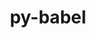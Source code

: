 ---
title: "py-babel"
layout: cache
categories: [package, develop]
meta: {"versions": ["2.12.1"], "compilers": ["gcc@=11.1.0", "gcc@=11.4.0", "gcc@=9.4.0", "oneapi@=2023.2.0", "oneapi@=2023.2.1"], "oss": ["ubuntu20.04"], "platforms": ["linux"], "targets": ["aarch64", "neoverse_v1", "ppc64le", "x86_64_v3"], "stacks": ["data-vis-sdk", "e4s", "e4s-arm", "e4s-neoverse_v1", "e4s-oneapi", "e4s-power", "root"], "num_specs": 62, "num_specs_by_stack": {"root": 62, "e4s-arm": 8, "e4s-neoverse_v1": 7, "e4s-power": 9, "data-vis-sdk": 14, "e4s": 15, "e4s-oneapi": 9}}
spec_details: [{"hash": "g3fqvfao6tyjxaof54jyt3wv676ohvt2", "compiler": "gcc@=11.4.0", "versions": ["2.12.1"], "os": "ubuntu20.04", "platform": "linux", "target": "aarch64", "variants": ["build_system=python_pip"], "stacks": ["root", "e4s-arm"], "size": "-", "tarball": "https://binaries.spack.io/develop/build_cache/linux-ubuntu20.04-aarch64/gcc-11.4.0/py-babel-2.12.1/linux-ubuntu20.04-aarch64-gcc-11.4.0-py-babel-2.12.1-g3fqvfao6tyjxaof54jyt3wv676ohvt2.spack"}, {"hash": "mg3qatidvf7rbrshv7azmxqzahxqycqv", "compiler": "gcc@=11.4.0", "versions": ["2.12.1"], "os": "ubuntu20.04", "platform": "linux", "target": "aarch64", "variants": ["build_system=python_pip"], "stacks": ["root", "e4s-arm"], "size": "-", "tarball": "https://binaries.spack.io/develop/build_cache/linux-ubuntu20.04-aarch64/gcc-11.4.0/py-babel-2.12.1/linux-ubuntu20.04-aarch64-gcc-11.4.0-py-babel-2.12.1-mg3qatidvf7rbrshv7azmxqzahxqycqv.spack"}, {"hash": "3by2dyreurunypm4xp2b5p2rchd5ws3q", "compiler": "gcc@=11.4.0", "versions": ["2.12.1"], "os": "ubuntu20.04", "platform": "linux", "target": "aarch64", "variants": ["build_system=python_pip"], "stacks": ["root", "e4s-arm"], "size": "-", "tarball": "https://binaries.spack.io/develop/build_cache/linux-ubuntu20.04-aarch64/gcc-11.4.0/py-babel-2.12.1/linux-ubuntu20.04-aarch64-gcc-11.4.0-py-babel-2.12.1-3by2dyreurunypm4xp2b5p2rchd5ws3q.spack"}, {"hash": "wj76gbqrawy3cmw5xoidh573sel2aip6", "compiler": "gcc@=11.4.0", "versions": ["2.12.1"], "os": "ubuntu20.04", "platform": "linux", "target": "aarch64", "variants": ["build_system=python_pip"], "stacks": ["root", "e4s-arm"], "size": "-", "tarball": "https://binaries.spack.io/develop/build_cache/linux-ubuntu20.04-aarch64/gcc-11.4.0/py-babel-2.12.1/linux-ubuntu20.04-aarch64-gcc-11.4.0-py-babel-2.12.1-wj76gbqrawy3cmw5xoidh573sel2aip6.spack"}, {"hash": "s6fgzypjpz3gccfhiptr576ja4353l6q", "compiler": "gcc@=11.4.0", "versions": ["2.12.1"], "os": "ubuntu20.04", "platform": "linux", "target": "aarch64", "variants": ["build_system=python_pip"], "stacks": ["root", "e4s-arm"], "size": "-", "tarball": "https://binaries.spack.io/develop/build_cache/linux-ubuntu20.04-aarch64/gcc-11.4.0/py-babel-2.12.1/linux-ubuntu20.04-aarch64-gcc-11.4.0-py-babel-2.12.1-s6fgzypjpz3gccfhiptr576ja4353l6q.spack"}, {"hash": "td44msmm6rtai7w3uhj3xx2tv4v4pv7n", "compiler": "gcc@=11.4.0", "versions": ["2.12.1"], "os": "ubuntu20.04", "platform": "linux", "target": "aarch64", "variants": ["build_system=python_pip"], "stacks": ["root", "e4s-arm"], "size": "-", "tarball": "https://binaries.spack.io/develop/build_cache/linux-ubuntu20.04-aarch64/gcc-11.4.0/py-babel-2.12.1/linux-ubuntu20.04-aarch64-gcc-11.4.0-py-babel-2.12.1-td44msmm6rtai7w3uhj3xx2tv4v4pv7n.spack"}, {"hash": "nl6ujjgg3fr765ssutkvlgoyqhnxixr3", "compiler": "gcc@=11.4.0", "versions": ["2.12.1"], "os": "ubuntu20.04", "platform": "linux", "target": "aarch64", "variants": ["build_system=python_pip"], "stacks": ["root", "e4s-arm"], "size": "-", "tarball": "https://binaries.spack.io/develop/build_cache/linux-ubuntu20.04-aarch64/gcc-11.4.0/py-babel-2.12.1/linux-ubuntu20.04-aarch64-gcc-11.4.0-py-babel-2.12.1-nl6ujjgg3fr765ssutkvlgoyqhnxixr3.spack"}, {"hash": "24wy4hjcuhag5mnonbmhsqs4xl4abg2t", "compiler": "gcc@=11.4.0", "versions": ["2.12.1"], "os": "ubuntu20.04", "platform": "linux", "target": "aarch64", "variants": ["build_system=python_pip"], "stacks": ["root", "e4s-arm"], "size": "-", "tarball": "https://binaries.spack.io/develop/build_cache/linux-ubuntu20.04-aarch64/gcc-11.4.0/py-babel-2.12.1/linux-ubuntu20.04-aarch64-gcc-11.4.0-py-babel-2.12.1-24wy4hjcuhag5mnonbmhsqs4xl4abg2t.spack"}, {"hash": "bf6hns67nnhp3op5v6thuoc27rk24aop", "compiler": "gcc@=11.4.0", "versions": ["2.12.1"], "os": "ubuntu20.04", "platform": "linux", "target": "neoverse_v1", "variants": ["build_system=python_pip"], "stacks": ["root", "e4s-neoverse_v1"], "size": "-", "tarball": "https://binaries.spack.io/develop/build_cache/linux-ubuntu20.04-neoverse_v1/gcc-11.4.0/py-babel-2.12.1/linux-ubuntu20.04-neoverse_v1-gcc-11.4.0-py-babel-2.12.1-bf6hns67nnhp3op5v6thuoc27rk24aop.spack"}, {"hash": "ookp6rajnnwgkms6tyahbial6k7gqi3l", "compiler": "gcc@=11.4.0", "versions": ["2.12.1"], "os": "ubuntu20.04", "platform": "linux", "target": "neoverse_v1", "variants": ["build_system=python_pip"], "stacks": ["root", "e4s-neoverse_v1"], "size": "-", "tarball": "https://binaries.spack.io/develop/build_cache/linux-ubuntu20.04-neoverse_v1/gcc-11.4.0/py-babel-2.12.1/linux-ubuntu20.04-neoverse_v1-gcc-11.4.0-py-babel-2.12.1-ookp6rajnnwgkms6tyahbial6k7gqi3l.spack"}, {"hash": "bg4g255szzk5f4huihopuuzzs4vtzfae", "compiler": "gcc@=11.4.0", "versions": ["2.12.1"], "os": "ubuntu20.04", "platform": "linux", "target": "neoverse_v1", "variants": ["build_system=python_pip"], "stacks": ["root", "e4s-neoverse_v1"], "size": "-", "tarball": "https://binaries.spack.io/develop/build_cache/linux-ubuntu20.04-neoverse_v1/gcc-11.4.0/py-babel-2.12.1/linux-ubuntu20.04-neoverse_v1-gcc-11.4.0-py-babel-2.12.1-bg4g255szzk5f4huihopuuzzs4vtzfae.spack"}, {"hash": "eu6mmrrbf3d4bulupak4adrg3w24heyk", "compiler": "gcc@=11.4.0", "versions": ["2.12.1"], "os": "ubuntu20.04", "platform": "linux", "target": "neoverse_v1", "variants": ["build_system=python_pip"], "stacks": ["root", "e4s-neoverse_v1"], "size": "-", "tarball": "https://binaries.spack.io/develop/build_cache/linux-ubuntu20.04-neoverse_v1/gcc-11.4.0/py-babel-2.12.1/linux-ubuntu20.04-neoverse_v1-gcc-11.4.0-py-babel-2.12.1-eu6mmrrbf3d4bulupak4adrg3w24heyk.spack"}, {"hash": "ygf4boocu45ecn7ongyvnqhktsixb26o", "compiler": "gcc@=11.4.0", "versions": ["2.12.1"], "os": "ubuntu20.04", "platform": "linux", "target": "neoverse_v1", "variants": ["build_system=python_pip"], "stacks": ["root", "e4s-neoverse_v1"], "size": "-", "tarball": "https://binaries.spack.io/develop/build_cache/linux-ubuntu20.04-neoverse_v1/gcc-11.4.0/py-babel-2.12.1/linux-ubuntu20.04-neoverse_v1-gcc-11.4.0-py-babel-2.12.1-ygf4boocu45ecn7ongyvnqhktsixb26o.spack"}, {"hash": "sumach3uypynvkloqcn4w2fnoanwlwig", "compiler": "gcc@=11.4.0", "versions": ["2.12.1"], "os": "ubuntu20.04", "platform": "linux", "target": "neoverse_v1", "variants": ["build_system=python_pip"], "stacks": ["root", "e4s-neoverse_v1"], "size": "-", "tarball": "https://binaries.spack.io/develop/build_cache/linux-ubuntu20.04-neoverse_v1/gcc-11.4.0/py-babel-2.12.1/linux-ubuntu20.04-neoverse_v1-gcc-11.4.0-py-babel-2.12.1-sumach3uypynvkloqcn4w2fnoanwlwig.spack"}, {"hash": "6jojsbm4dbfchmfdfyrihgg7a5tasw4t", "compiler": "gcc@=11.4.0", "versions": ["2.12.1"], "os": "ubuntu20.04", "platform": "linux", "target": "neoverse_v1", "variants": ["build_system=python_pip"], "stacks": ["root", "e4s-neoverse_v1"], "size": "-", "tarball": "https://binaries.spack.io/develop/build_cache/linux-ubuntu20.04-neoverse_v1/gcc-11.4.0/py-babel-2.12.1/linux-ubuntu20.04-neoverse_v1-gcc-11.4.0-py-babel-2.12.1-6jojsbm4dbfchmfdfyrihgg7a5tasw4t.spack"}, {"hash": "ljcnqs5srsedddnzoboewuawbmtwdiad", "compiler": "gcc@=9.4.0", "versions": ["2.12.1"], "os": "ubuntu20.04", "platform": "linux", "target": "ppc64le", "variants": ["build_system=python_pip"], "stacks": ["e4s-power", "root"], "size": "-", "tarball": "https://binaries.spack.io/develop/build_cache/linux-ubuntu20.04-ppc64le/gcc-9.4.0/py-babel-2.12.1/linux-ubuntu20.04-ppc64le-gcc-9.4.0-py-babel-2.12.1-ljcnqs5srsedddnzoboewuawbmtwdiad.spack"}, {"hash": "jlcmnwktt6ut4hvorwkgdpfgavvzlka2", "compiler": "gcc@=9.4.0", "versions": ["2.12.1"], "os": "ubuntu20.04", "platform": "linux", "target": "ppc64le", "variants": ["build_system=python_pip"], "stacks": ["e4s-power", "root"], "size": "-", "tarball": "https://binaries.spack.io/develop/build_cache/linux-ubuntu20.04-ppc64le/gcc-9.4.0/py-babel-2.12.1/linux-ubuntu20.04-ppc64le-gcc-9.4.0-py-babel-2.12.1-jlcmnwktt6ut4hvorwkgdpfgavvzlka2.spack"}, {"hash": "vp7sy42c4vctntxwxbb7o4ufyg2e4qnf", "compiler": "gcc@=9.4.0", "versions": ["2.12.1"], "os": "ubuntu20.04", "platform": "linux", "target": "ppc64le", "variants": ["build_system=python_pip"], "stacks": ["e4s-power", "root"], "size": "-", "tarball": "https://binaries.spack.io/develop/build_cache/linux-ubuntu20.04-ppc64le/gcc-9.4.0/py-babel-2.12.1/linux-ubuntu20.04-ppc64le-gcc-9.4.0-py-babel-2.12.1-vp7sy42c4vctntxwxbb7o4ufyg2e4qnf.spack"}, {"hash": "n43zorbg6bhvef2ygyk547bcke27jvyp", "compiler": "gcc@=9.4.0", "versions": ["2.12.1"], "os": "ubuntu20.04", "platform": "linux", "target": "ppc64le", "variants": ["build_system=python_pip"], "stacks": ["e4s-power", "root"], "size": "-", "tarball": "https://binaries.spack.io/develop/build_cache/linux-ubuntu20.04-ppc64le/gcc-9.4.0/py-babel-2.12.1/linux-ubuntu20.04-ppc64le-gcc-9.4.0-py-babel-2.12.1-n43zorbg6bhvef2ygyk547bcke27jvyp.spack"}, {"hash": "2pwiazsfdidc5fboo72hmn6ragcrrtyt", "compiler": "gcc@=9.4.0", "versions": ["2.12.1"], "os": "ubuntu20.04", "platform": "linux", "target": "ppc64le", "variants": ["build_system=python_pip"], "stacks": ["e4s-power", "root"], "size": "-", "tarball": "https://binaries.spack.io/develop/build_cache/linux-ubuntu20.04-ppc64le/gcc-9.4.0/py-babel-2.12.1/linux-ubuntu20.04-ppc64le-gcc-9.4.0-py-babel-2.12.1-2pwiazsfdidc5fboo72hmn6ragcrrtyt.spack"}, {"hash": "f4eku4brh2xhab6xbasi3nksv2lt4iue", "compiler": "gcc@=9.4.0", "versions": ["2.12.1"], "os": "ubuntu20.04", "platform": "linux", "target": "ppc64le", "variants": ["build_system=python_pip"], "stacks": ["e4s-power", "root"], "size": "-", "tarball": "https://binaries.spack.io/develop/build_cache/linux-ubuntu20.04-ppc64le/gcc-9.4.0/py-babel-2.12.1/linux-ubuntu20.04-ppc64le-gcc-9.4.0-py-babel-2.12.1-f4eku4brh2xhab6xbasi3nksv2lt4iue.spack"}, {"hash": "4zmcksj5sngqq2qj2o4ww6fi6u5kl4nz", "compiler": "gcc@=9.4.0", "versions": ["2.12.1"], "os": "ubuntu20.04", "platform": "linux", "target": "ppc64le", "variants": ["build_system=python_pip"], "stacks": ["e4s-power", "root"], "size": "-", "tarball": "https://binaries.spack.io/develop/build_cache/linux-ubuntu20.04-ppc64le/gcc-9.4.0/py-babel-2.12.1/linux-ubuntu20.04-ppc64le-gcc-9.4.0-py-babel-2.12.1-4zmcksj5sngqq2qj2o4ww6fi6u5kl4nz.spack"}, {"hash": "pejb5jo3dpjgwsrvs3osnk4neriu5pjl", "compiler": "gcc@=9.4.0", "versions": ["2.12.1"], "os": "ubuntu20.04", "platform": "linux", "target": "ppc64le", "variants": ["build_system=python_pip"], "stacks": ["e4s-power", "root"], "size": "-", "tarball": "https://binaries.spack.io/develop/build_cache/linux-ubuntu20.04-ppc64le/gcc-9.4.0/py-babel-2.12.1/linux-ubuntu20.04-ppc64le-gcc-9.4.0-py-babel-2.12.1-pejb5jo3dpjgwsrvs3osnk4neriu5pjl.spack"}, {"hash": "o7i4swjdlifcaro4wabtrk7id6b2c4ec", "compiler": "gcc@=9.4.0", "versions": ["2.12.1"], "os": "ubuntu20.04", "platform": "linux", "target": "ppc64le", "variants": ["build_system=python_pip"], "stacks": ["e4s-power", "root"], "size": "-", "tarball": "https://binaries.spack.io/develop/build_cache/linux-ubuntu20.04-ppc64le/gcc-9.4.0/py-babel-2.12.1/linux-ubuntu20.04-ppc64le-gcc-9.4.0-py-babel-2.12.1-o7i4swjdlifcaro4wabtrk7id6b2c4ec.spack"}, {"hash": "o4xjgzzeybkzxockh4sij573av2mxmfp", "compiler": "gcc@=11.1.0", "versions": ["2.12.1"], "os": "ubuntu20.04", "platform": "linux", "target": "x86_64_v3", "variants": ["build_system=python_pip"], "stacks": ["root", "data-vis-sdk"], "size": "-", "tarball": "https://binaries.spack.io/develop/build_cache/linux-ubuntu20.04-x86_64_v3/gcc-11.1.0/py-babel-2.12.1/linux-ubuntu20.04-x86_64_v3-gcc-11.1.0-py-babel-2.12.1-o4xjgzzeybkzxockh4sij573av2mxmfp.spack"}, {"hash": "w7dhyos6dmkkfnwddshwz5v22d54zj72", "compiler": "gcc@=11.1.0", "versions": ["2.12.1"], "os": "ubuntu20.04", "platform": "linux", "target": "x86_64_v3", "variants": ["build_system=python_pip"], "stacks": ["root", "data-vis-sdk"], "size": "-", "tarball": "https://binaries.spack.io/develop/build_cache/linux-ubuntu20.04-x86_64_v3/gcc-11.1.0/py-babel-2.12.1/linux-ubuntu20.04-x86_64_v3-gcc-11.1.0-py-babel-2.12.1-w7dhyos6dmkkfnwddshwz5v22d54zj72.spack"}, {"hash": "75kwgdjna3uevu6s7q7gmfwmpbqx4kqj", "compiler": "gcc@=11.1.0", "versions": ["2.12.1"], "os": "ubuntu20.04", "platform": "linux", "target": "x86_64_v3", "variants": ["build_system=python_pip"], "stacks": ["root", "data-vis-sdk"], "size": "-", "tarball": "https://binaries.spack.io/develop/build_cache/linux-ubuntu20.04-x86_64_v3/gcc-11.1.0/py-babel-2.12.1/linux-ubuntu20.04-x86_64_v3-gcc-11.1.0-py-babel-2.12.1-75kwgdjna3uevu6s7q7gmfwmpbqx4kqj.spack"}, {"hash": "ou4uykyz5nrmqitqlbldswuvdi2mhkuj", "compiler": "gcc@=11.1.0", "versions": ["2.12.1"], "os": "ubuntu20.04", "platform": "linux", "target": "x86_64_v3", "variants": ["build_system=python_pip"], "stacks": ["root", "data-vis-sdk"], "size": "-", "tarball": "https://binaries.spack.io/develop/build_cache/linux-ubuntu20.04-x86_64_v3/gcc-11.1.0/py-babel-2.12.1/linux-ubuntu20.04-x86_64_v3-gcc-11.1.0-py-babel-2.12.1-ou4uykyz5nrmqitqlbldswuvdi2mhkuj.spack"}, {"hash": "6yumskuvgta4rgwmtwl2ztc2gron2ut3", "compiler": "gcc@=11.1.0", "versions": ["2.12.1"], "os": "ubuntu20.04", "platform": "linux", "target": "x86_64_v3", "variants": ["build_system=python_pip"], "stacks": ["root", "data-vis-sdk"], "size": "-", "tarball": "https://binaries.spack.io/develop/build_cache/linux-ubuntu20.04-x86_64_v3/gcc-11.1.0/py-babel-2.12.1/linux-ubuntu20.04-x86_64_v3-gcc-11.1.0-py-babel-2.12.1-6yumskuvgta4rgwmtwl2ztc2gron2ut3.spack"}, {"hash": "v4rywhmfwiqyqxzmq5ndzlj6vmdhwjuu", "compiler": "gcc@=11.1.0", "versions": ["2.12.1"], "os": "ubuntu20.04", "platform": "linux", "target": "x86_64_v3", "variants": ["build_system=python_pip"], "stacks": ["root", "data-vis-sdk"], "size": "-", "tarball": "https://binaries.spack.io/develop/build_cache/linux-ubuntu20.04-x86_64_v3/gcc-11.1.0/py-babel-2.12.1/linux-ubuntu20.04-x86_64_v3-gcc-11.1.0-py-babel-2.12.1-v4rywhmfwiqyqxzmq5ndzlj6vmdhwjuu.spack"}, {"hash": "djy23hocmvy5og5bbz35kxihwdaipflh", "compiler": "gcc@=11.1.0", "versions": ["2.12.1"], "os": "ubuntu20.04", "platform": "linux", "target": "x86_64_v3", "variants": ["build_system=python_pip"], "stacks": ["root", "data-vis-sdk"], "size": "-", "tarball": "https://binaries.spack.io/develop/build_cache/linux-ubuntu20.04-x86_64_v3/gcc-11.1.0/py-babel-2.12.1/linux-ubuntu20.04-x86_64_v3-gcc-11.1.0-py-babel-2.12.1-djy23hocmvy5og5bbz35kxihwdaipflh.spack"}, {"hash": "pfd2wwzfrmwhqaij2klh7mucghzwvvpj", "compiler": "gcc@=11.1.0", "versions": ["2.12.1"], "os": "ubuntu20.04", "platform": "linux", "target": "x86_64_v3", "variants": ["build_system=python_pip"], "stacks": ["root", "data-vis-sdk"], "size": "-", "tarball": "https://binaries.spack.io/develop/build_cache/linux-ubuntu20.04-x86_64_v3/gcc-11.1.0/py-babel-2.12.1/linux-ubuntu20.04-x86_64_v3-gcc-11.1.0-py-babel-2.12.1-pfd2wwzfrmwhqaij2klh7mucghzwvvpj.spack"}, {"hash": "pbd6e32a5fjtagqgelwaned3fva7gill", "compiler": "gcc@=11.1.0", "versions": ["2.12.1"], "os": "ubuntu20.04", "platform": "linux", "target": "x86_64_v3", "variants": ["build_system=python_pip"], "stacks": ["root", "data-vis-sdk"], "size": "-", "tarball": "https://binaries.spack.io/develop/build_cache/linux-ubuntu20.04-x86_64_v3/gcc-11.1.0/py-babel-2.12.1/linux-ubuntu20.04-x86_64_v3-gcc-11.1.0-py-babel-2.12.1-pbd6e32a5fjtagqgelwaned3fva7gill.spack"}, {"hash": "de2xmhyhxom6arpyclfi2qqswd74eqqk", "compiler": "gcc@=11.1.0", "versions": ["2.12.1"], "os": "ubuntu20.04", "platform": "linux", "target": "x86_64_v3", "variants": ["build_system=python_pip"], "stacks": ["root", "data-vis-sdk"], "size": "-", "tarball": "https://binaries.spack.io/develop/build_cache/linux-ubuntu20.04-x86_64_v3/gcc-11.1.0/py-babel-2.12.1/linux-ubuntu20.04-x86_64_v3-gcc-11.1.0-py-babel-2.12.1-de2xmhyhxom6arpyclfi2qqswd74eqqk.spack"}, {"hash": "7foloy2xvqy5mxeunqkgojhicswoo5qc", "compiler": "gcc@=11.1.0", "versions": ["2.12.1"], "os": "ubuntu20.04", "platform": "linux", "target": "x86_64_v3", "variants": ["build_system=python_pip"], "stacks": ["root", "data-vis-sdk"], "size": "-", "tarball": "https://binaries.spack.io/develop/build_cache/linux-ubuntu20.04-x86_64_v3/gcc-11.1.0/py-babel-2.12.1/linux-ubuntu20.04-x86_64_v3-gcc-11.1.0-py-babel-2.12.1-7foloy2xvqy5mxeunqkgojhicswoo5qc.spack"}, {"hash": "sijtzaqu5zqdchynsrxxdd6qu63jtgqk", "compiler": "gcc@=11.1.0", "versions": ["2.12.1"], "os": "ubuntu20.04", "platform": "linux", "target": "x86_64_v3", "variants": ["build_system=python_pip"], "stacks": ["root", "data-vis-sdk"], "size": "-", "tarball": "https://binaries.spack.io/develop/build_cache/linux-ubuntu20.04-x86_64_v3/gcc-11.1.0/py-babel-2.12.1/linux-ubuntu20.04-x86_64_v3-gcc-11.1.0-py-babel-2.12.1-sijtzaqu5zqdchynsrxxdd6qu63jtgqk.spack"}, {"hash": "lmp33jtim7m7gq5jlrnro5ogu7tu7g6s", "compiler": "gcc@=11.1.0", "versions": ["2.12.1"], "os": "ubuntu20.04", "platform": "linux", "target": "x86_64_v3", "variants": ["build_system=python_pip"], "stacks": ["root", "data-vis-sdk"], "size": "-", "tarball": "https://binaries.spack.io/develop/build_cache/linux-ubuntu20.04-x86_64_v3/gcc-11.1.0/py-babel-2.12.1/linux-ubuntu20.04-x86_64_v3-gcc-11.1.0-py-babel-2.12.1-lmp33jtim7m7gq5jlrnro5ogu7tu7g6s.spack"}, {"hash": "5ewycekjbnhmcox7uu6o756dsyl5rco7", "compiler": "gcc@=11.1.0", "versions": ["2.12.1"], "os": "ubuntu20.04", "platform": "linux", "target": "x86_64_v3", "variants": ["build_system=python_pip"], "stacks": ["root", "data-vis-sdk"], "size": "-", "tarball": "https://binaries.spack.io/develop/build_cache/linux-ubuntu20.04-x86_64_v3/gcc-11.1.0/py-babel-2.12.1/linux-ubuntu20.04-x86_64_v3-gcc-11.1.0-py-babel-2.12.1-5ewycekjbnhmcox7uu6o756dsyl5rco7.spack"}, {"hash": "ww7gzuztuv3ttzqfalo2de3o2jsfrlpt", "compiler": "gcc@=11.4.0", "versions": ["2.12.1"], "os": "ubuntu20.04", "platform": "linux", "target": "x86_64_v3", "variants": ["build_system=python_pip"], "stacks": ["e4s", "root"], "size": "-", "tarball": "https://binaries.spack.io/develop/build_cache/linux-ubuntu20.04-x86_64_v3/gcc-11.4.0/py-babel-2.12.1/linux-ubuntu20.04-x86_64_v3-gcc-11.4.0-py-babel-2.12.1-ww7gzuztuv3ttzqfalo2de3o2jsfrlpt.spack"}, {"hash": "lamqjmuhn3qozu5ow6col5s2npasrxu3", "compiler": "gcc@=11.4.0", "versions": ["2.12.1"], "os": "ubuntu20.04", "platform": "linux", "target": "x86_64_v3", "variants": ["build_system=python_pip"], "stacks": ["e4s", "root"], "size": "-", "tarball": "https://binaries.spack.io/develop/build_cache/linux-ubuntu20.04-x86_64_v3/gcc-11.4.0/py-babel-2.12.1/linux-ubuntu20.04-x86_64_v3-gcc-11.4.0-py-babel-2.12.1-lamqjmuhn3qozu5ow6col5s2npasrxu3.spack"}, {"hash": "uoq3ozd2mbk3ssy4elpzp4omjvan5spt", "compiler": "gcc@=11.4.0", "versions": ["2.12.1"], "os": "ubuntu20.04", "platform": "linux", "target": "x86_64_v3", "variants": ["build_system=python_pip"], "stacks": ["e4s", "root"], "size": "-", "tarball": "https://binaries.spack.io/develop/build_cache/linux-ubuntu20.04-x86_64_v3/gcc-11.4.0/py-babel-2.12.1/linux-ubuntu20.04-x86_64_v3-gcc-11.4.0-py-babel-2.12.1-uoq3ozd2mbk3ssy4elpzp4omjvan5spt.spack"}, {"hash": "zhbap6k2mcnwfqmpjyamg4nccymdz6il", "compiler": "gcc@=11.4.0", "versions": ["2.12.1"], "os": "ubuntu20.04", "platform": "linux", "target": "x86_64_v3", "variants": ["build_system=python_pip"], "stacks": ["e4s", "root"], "size": "-", "tarball": "https://binaries.spack.io/develop/build_cache/linux-ubuntu20.04-x86_64_v3/gcc-11.4.0/py-babel-2.12.1/linux-ubuntu20.04-x86_64_v3-gcc-11.4.0-py-babel-2.12.1-zhbap6k2mcnwfqmpjyamg4nccymdz6il.spack"}, {"hash": "zitzfmtujerhe3ohfvxizzgwqjfdk3bw", "compiler": "gcc@=11.4.0", "versions": ["2.12.1"], "os": "ubuntu20.04", "platform": "linux", "target": "x86_64_v3", "variants": ["build_system=python_pip"], "stacks": ["e4s", "root"], "size": "-", "tarball": "https://binaries.spack.io/develop/build_cache/linux-ubuntu20.04-x86_64_v3/gcc-11.4.0/py-babel-2.12.1/linux-ubuntu20.04-x86_64_v3-gcc-11.4.0-py-babel-2.12.1-zitzfmtujerhe3ohfvxizzgwqjfdk3bw.spack"}, {"hash": "3lcf4auwu5did6hsdpbtxhsddqjhyaz2", "compiler": "gcc@=11.4.0", "versions": ["2.12.1"], "os": "ubuntu20.04", "platform": "linux", "target": "x86_64_v3", "variants": ["build_system=python_pip"], "stacks": ["e4s", "root"], "size": "-", "tarball": "https://binaries.spack.io/develop/build_cache/linux-ubuntu20.04-x86_64_v3/gcc-11.4.0/py-babel-2.12.1/linux-ubuntu20.04-x86_64_v3-gcc-11.4.0-py-babel-2.12.1-3lcf4auwu5did6hsdpbtxhsddqjhyaz2.spack"}, {"hash": "wtjea42frpbpkqlcosljrc2m5id54rr3", "compiler": "gcc@=11.4.0", "versions": ["2.12.1"], "os": "ubuntu20.04", "platform": "linux", "target": "x86_64_v3", "variants": ["build_system=python_pip"], "stacks": ["e4s", "root"], "size": "-", "tarball": "https://binaries.spack.io/develop/build_cache/linux-ubuntu20.04-x86_64_v3/gcc-11.4.0/py-babel-2.12.1/linux-ubuntu20.04-x86_64_v3-gcc-11.4.0-py-babel-2.12.1-wtjea42frpbpkqlcosljrc2m5id54rr3.spack"}, {"hash": "qh6e4atrxbqlmktn42qez5bbhsbupjwu", "compiler": "gcc@=11.4.0", "versions": ["2.12.1"], "os": "ubuntu20.04", "platform": "linux", "target": "x86_64_v3", "variants": ["build_system=python_pip"], "stacks": ["e4s", "root"], "size": "-", "tarball": "https://binaries.spack.io/develop/build_cache/linux-ubuntu20.04-x86_64_v3/gcc-11.4.0/py-babel-2.12.1/linux-ubuntu20.04-x86_64_v3-gcc-11.4.0-py-babel-2.12.1-qh6e4atrxbqlmktn42qez5bbhsbupjwu.spack"}, {"hash": "v2ufx3e4bgbwdx7w4bsmpivdpvoeeeme", "compiler": "gcc@=11.4.0", "versions": ["2.12.1"], "os": "ubuntu20.04", "platform": "linux", "target": "x86_64_v3", "variants": ["build_system=python_pip"], "stacks": ["e4s", "root"], "size": "-", "tarball": "https://binaries.spack.io/develop/build_cache/linux-ubuntu20.04-x86_64_v3/gcc-11.4.0/py-babel-2.12.1/linux-ubuntu20.04-x86_64_v3-gcc-11.4.0-py-babel-2.12.1-v2ufx3e4bgbwdx7w4bsmpivdpvoeeeme.spack"}, {"hash": "476bmenvhuydjjbrtovznpwa3bonkbx5", "compiler": "gcc@=11.4.0", "versions": ["2.12.1"], "os": "ubuntu20.04", "platform": "linux", "target": "x86_64_v3", "variants": ["build_system=python_pip"], "stacks": ["e4s", "root"], "size": "-", "tarball": "https://binaries.spack.io/develop/build_cache/linux-ubuntu20.04-x86_64_v3/gcc-11.4.0/py-babel-2.12.1/linux-ubuntu20.04-x86_64_v3-gcc-11.4.0-py-babel-2.12.1-476bmenvhuydjjbrtovznpwa3bonkbx5.spack"}, {"hash": "76iiqmztcyhtrh55pzf67vz7utkpdnij", "compiler": "gcc@=11.4.0", "versions": ["2.12.1"], "os": "ubuntu20.04", "platform": "linux", "target": "x86_64_v3", "variants": ["build_system=python_pip"], "stacks": ["e4s", "root"], "size": "-", "tarball": "https://binaries.spack.io/develop/build_cache/linux-ubuntu20.04-x86_64_v3/gcc-11.4.0/py-babel-2.12.1/linux-ubuntu20.04-x86_64_v3-gcc-11.4.0-py-babel-2.12.1-76iiqmztcyhtrh55pzf67vz7utkpdnij.spack"}, {"hash": "tsyk5x6ytgew2ow72rticawxeho4exds", "compiler": "gcc@=11.4.0", "versions": ["2.12.1"], "os": "ubuntu20.04", "platform": "linux", "target": "x86_64_v3", "variants": ["build_system=python_pip"], "stacks": ["e4s", "root"], "size": "-", "tarball": "https://binaries.spack.io/develop/build_cache/linux-ubuntu20.04-x86_64_v3/gcc-11.4.0/py-babel-2.12.1/linux-ubuntu20.04-x86_64_v3-gcc-11.4.0-py-babel-2.12.1-tsyk5x6ytgew2ow72rticawxeho4exds.spack"}, {"hash": "eo6qo7us774muih7c2yaeu7ign7mn4ew", "compiler": "gcc@=11.4.0", "versions": ["2.12.1"], "os": "ubuntu20.04", "platform": "linux", "target": "x86_64_v3", "variants": ["build_system=python_pip"], "stacks": ["e4s", "root"], "size": "-", "tarball": "https://binaries.spack.io/develop/build_cache/linux-ubuntu20.04-x86_64_v3/gcc-11.4.0/py-babel-2.12.1/linux-ubuntu20.04-x86_64_v3-gcc-11.4.0-py-babel-2.12.1-eo6qo7us774muih7c2yaeu7ign7mn4ew.spack"}, {"hash": "ofvolntnulk72rpibi67xgjofqpydlnf", "compiler": "gcc@=11.4.0", "versions": ["2.12.1"], "os": "ubuntu20.04", "platform": "linux", "target": "x86_64_v3", "variants": ["build_system=python_pip"], "stacks": ["e4s", "root"], "size": "-", "tarball": "https://binaries.spack.io/develop/build_cache/linux-ubuntu20.04-x86_64_v3/gcc-11.4.0/py-babel-2.12.1/linux-ubuntu20.04-x86_64_v3-gcc-11.4.0-py-babel-2.12.1-ofvolntnulk72rpibi67xgjofqpydlnf.spack"}, {"hash": "bsilsoe6ipmeddf25ivabzs2ahzsbq4u", "compiler": "gcc@=11.4.0", "versions": ["2.12.1"], "os": "ubuntu20.04", "platform": "linux", "target": "x86_64_v3", "variants": ["build_system=python_pip"], "stacks": ["e4s", "root"], "size": "-", "tarball": "https://binaries.spack.io/develop/build_cache/linux-ubuntu20.04-x86_64_v3/gcc-11.4.0/py-babel-2.12.1/linux-ubuntu20.04-x86_64_v3-gcc-11.4.0-py-babel-2.12.1-bsilsoe6ipmeddf25ivabzs2ahzsbq4u.spack"}, {"hash": "pdc2xfqboczrgzxd6ddn3zzy2hybmpso", "compiler": "oneapi@=2023.2.0", "versions": ["2.12.1"], "os": "ubuntu20.04", "platform": "linux", "target": "x86_64_v3", "variants": ["build_system=python_pip"], "stacks": ["e4s-oneapi", "root"], "size": "-", "tarball": "https://binaries.spack.io/develop/build_cache/linux-ubuntu20.04-x86_64_v3/oneapi-2023.2.0/py-babel-2.12.1/linux-ubuntu20.04-x86_64_v3-oneapi-2023.2.0-py-babel-2.12.1-pdc2xfqboczrgzxd6ddn3zzy2hybmpso.spack"}, {"hash": "zgq5ce2ymhq3g7hgvup7cyzcf5gt6rgs", "compiler": "oneapi@=2023.2.0", "versions": ["2.12.1"], "os": "ubuntu20.04", "platform": "linux", "target": "x86_64_v3", "variants": ["build_system=python_pip"], "stacks": ["e4s-oneapi", "root"], "size": "-", "tarball": "https://binaries.spack.io/develop/build_cache/linux-ubuntu20.04-x86_64_v3/oneapi-2023.2.0/py-babel-2.12.1/linux-ubuntu20.04-x86_64_v3-oneapi-2023.2.0-py-babel-2.12.1-zgq5ce2ymhq3g7hgvup7cyzcf5gt6rgs.spack"}, {"hash": "mstm56pyf6a5bbidqqcfmusauyxoozak", "compiler": "oneapi@=2023.2.1", "versions": ["2.12.1"], "os": "ubuntu20.04", "platform": "linux", "target": "x86_64_v3", "variants": ["build_system=python_pip"], "stacks": ["e4s-oneapi", "root"], "size": "-", "tarball": "https://binaries.spack.io/develop/build_cache/linux-ubuntu20.04-x86_64_v3/oneapi-2023.2.1/py-babel-2.12.1/linux-ubuntu20.04-x86_64_v3-oneapi-2023.2.1-py-babel-2.12.1-mstm56pyf6a5bbidqqcfmusauyxoozak.spack"}, {"hash": "kkwlda7ijz7k4fsqhftp6zqn7vp75mrg", "compiler": "oneapi@=2023.2.1", "versions": ["2.12.1"], "os": "ubuntu20.04", "platform": "linux", "target": "x86_64_v3", "variants": ["build_system=python_pip"], "stacks": ["e4s-oneapi", "root"], "size": "-", "tarball": "https://binaries.spack.io/develop/build_cache/linux-ubuntu20.04-x86_64_v3/oneapi-2023.2.1/py-babel-2.12.1/linux-ubuntu20.04-x86_64_v3-oneapi-2023.2.1-py-babel-2.12.1-kkwlda7ijz7k4fsqhftp6zqn7vp75mrg.spack"}, {"hash": "o5axu274f5r6ly2ybdyaxupl52u6iova", "compiler": "oneapi@=2023.2.1", "versions": ["2.12.1"], "os": "ubuntu20.04", "platform": "linux", "target": "x86_64_v3", "variants": ["build_system=python_pip"], "stacks": ["e4s-oneapi", "root"], "size": "-", "tarball": "https://binaries.spack.io/develop/build_cache/linux-ubuntu20.04-x86_64_v3/oneapi-2023.2.1/py-babel-2.12.1/linux-ubuntu20.04-x86_64_v3-oneapi-2023.2.1-py-babel-2.12.1-o5axu274f5r6ly2ybdyaxupl52u6iova.spack"}, {"hash": "qite7xgtrzuiy7hxs5fdk5256vsqlg6j", "compiler": "oneapi@=2023.2.1", "versions": ["2.12.1"], "os": "ubuntu20.04", "platform": "linux", "target": "x86_64_v3", "variants": ["build_system=python_pip"], "stacks": ["e4s-oneapi", "root"], "size": "-", "tarball": "https://binaries.spack.io/develop/build_cache/linux-ubuntu20.04-x86_64_v3/oneapi-2023.2.1/py-babel-2.12.1/linux-ubuntu20.04-x86_64_v3-oneapi-2023.2.1-py-babel-2.12.1-qite7xgtrzuiy7hxs5fdk5256vsqlg6j.spack"}, {"hash": "mx4oe2wl6xaebmrrkdvrlzx75zw5vmfj", "compiler": "oneapi@=2023.2.1", "versions": ["2.12.1"], "os": "ubuntu20.04", "platform": "linux", "target": "x86_64_v3", "variants": ["build_system=python_pip"], "stacks": ["e4s-oneapi", "root"], "size": "-", "tarball": "https://binaries.spack.io/develop/build_cache/linux-ubuntu20.04-x86_64_v3/oneapi-2023.2.1/py-babel-2.12.1/linux-ubuntu20.04-x86_64_v3-oneapi-2023.2.1-py-babel-2.12.1-mx4oe2wl6xaebmrrkdvrlzx75zw5vmfj.spack"}, {"hash": "u46xsfujaivtcbib2so6tqw6gzrfge6o", "compiler": "oneapi@=2023.2.1", "versions": ["2.12.1"], "os": "ubuntu20.04", "platform": "linux", "target": "x86_64_v3", "variants": ["build_system=python_pip"], "stacks": ["e4s-oneapi", "root"], "size": "-", "tarball": "https://binaries.spack.io/develop/build_cache/linux-ubuntu20.04-x86_64_v3/oneapi-2023.2.1/py-babel-2.12.1/linux-ubuntu20.04-x86_64_v3-oneapi-2023.2.1-py-babel-2.12.1-u46xsfujaivtcbib2so6tqw6gzrfge6o.spack"}, {"hash": "uhi5u3ojwqflguv6awg2aq5qxv5tjhvh", "compiler": "oneapi@=2023.2.1", "versions": ["2.12.1"], "os": "ubuntu20.04", "platform": "linux", "target": "x86_64_v3", "variants": ["build_system=python_pip"], "stacks": ["e4s-oneapi", "root"], "size": "-", "tarball": "https://binaries.spack.io/develop/build_cache/linux-ubuntu20.04-x86_64_v3/oneapi-2023.2.1/py-babel-2.12.1/linux-ubuntu20.04-x86_64_v3-oneapi-2023.2.1-py-babel-2.12.1-uhi5u3ojwqflguv6awg2aq5qxv5tjhvh.spack"}]
---